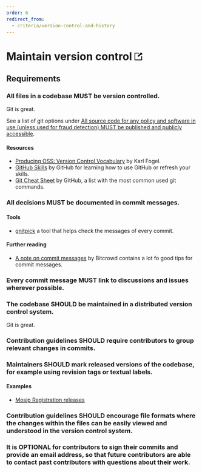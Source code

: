 ```yaml
---
order: 6
redirect_from:
  - criteria/version-control-and-history
---
```

# Maintain version control [![This criterion in the Standard for Public Code](../assets/link-symbol.png)](https://standard.publiccode.net/criteria/maintain-version-control.html)

<!-- SPDX-License-Identifier: CC0-1.0 -->
<!-- written in 2022 by The Foundation for Public Code <info@publiccode.net> -->

## Requirements

### All files in a codebase MUST be version controlled.

Git is great.

See a list of git options under [All source code for any policy and software in use (unless used for fraud detection) MUST be published and publicly accessible](code-in-the-open.md).

#### Resources

* [Producing OSS: Version Control Vocabulary](https://producingoss.com/en/vc.html#vc-vocabulary) by Karl Fogel.
* [GitHub Skills](https://skills.github.com/) by GitHub for learning how to use GitHub or refresh your skills.
* [Git Cheat Sheet](https://education.github.com/git-cheat-sheet-education.pdf) by GitHub, a list with the most common used git commands.

### All decisions MUST be documented in commit messages.

#### Tools

* [gnitpick](https://github.com/Seravo/gnitpick) a tool that helps check the messages of every commit.

#### Further reading

* [A note on commit messages](https://bitcrowd.dev/a-note-on-commit-messages) by Bitcrowd contains a lot fo good tips for commit messages.

### Every commit message MUST link to discussions and issues wherever possible.

### The codebase SHOULD be maintained in a distributed version control system.

Git is great.

### Contribution guidelines SHOULD require contributors to group relevant changes in commits.

### Maintainers SHOULD mark released versions of the codebase, for example using revision tags or textual labels.

#### Examples

* [Mosip Registration releases](https://github.com/mosip/registration/releases)

### Contribution guidelines SHOULD encourage file formats where the changes within the files can be easily viewed and understood in the version control system.

<!-- Make a list of preferred file formats -->

### It is OPTIONAL for contributors to sign their commits and provide an email address, so that future contributors are able to contact past contributors with questions about their work.
